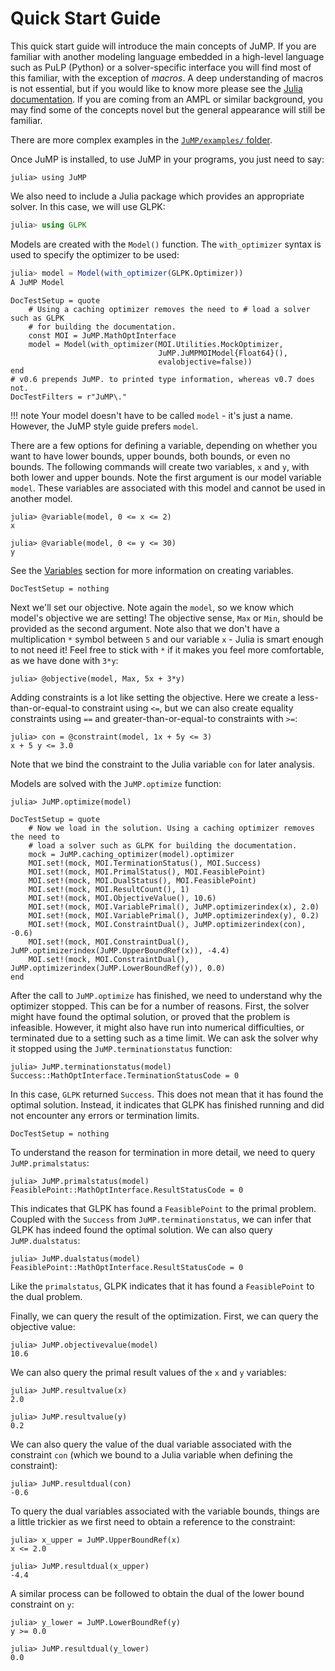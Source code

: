 Quick Start Guide
=================

This quick start guide will introduce the main concepts of JuMP. If you are
familiar with another modeling language embedded in a high-level language such
as PuLP (Python) or a solver-specific interface you will find most of this
familiar, with the exception of *macros*. A deep understanding of macros is not
essential, but if you would like to know more please see the
[Julia documentation](http://docs.julialang.org/en/latest/manual/metaprogramming/).
If you are coming from an AMPL or similar background, you may find some of the
concepts novel but the general appearance will still be familiar.

There are more complex examples in the [`JuMP/examples/` folder](https://github.com/JuliaOpt/JuMP.jl/tree/master/examples).

Once JuMP is installed, to use JuMP in your programs, you just need to say:
```jldoctest quickstart_example
julia> using JuMP
```

We also need to include a Julia package which provides an appropriate solver. In
this case, we will use GLPK:
```julia
julia> using GLPK
```

Models are created with the `Model()` function. The `with_optimizer` syntax is
used to specify the optimizer to be used:
```julia
julia> model = Model(with_optimizer(GLPK.Optimizer))
A JuMP Model
```

```@meta
DocTestSetup = quote
    # Using a caching optimizer removes the need to # load a solver such as GLPK
    # for building the documentation.
    const MOI = JuMP.MathOptInterface
    model = Model(with_optimizer(MOI.Utilities.MockOptimizer,
                                 JuMP.JuMPMOIModel{Float64}(),
                                 evalobjective=false))
end
# v0.6 prepends JuMP. to printed type information, whereas v0.7 does not.
DocTestFilters = r"JuMP\."
```
!!! note
    Your model doesn't have to be called `model` - it's just a name. However,
    the JuMP style guide prefers `model`.

There are a few options for defining a variable, depending on whether you want
to have lower bounds, upper bounds, both bounds, or even no bounds. The
following commands will create two variables, `x` and `y`, with both lower and
upper bounds. Note the first argument is our model variable ``model``. These
variables are associated with this model and cannot be used in another model.
```jldoctest quickstart_example
julia> @variable(model, 0 <= x <= 2)
x

julia> @variable(model, 0 <= y <= 30)
y
```
See the [Variables](@ref) section for more information on creating variables.

```@meta
DocTestSetup = nothing
```

Next we'll set our objective. Note again the `model`, so we know which model's
objective we are setting! The objective sense, `Max` or `Min`, should be
provided as the second argument. Note also that we don't have a multiplication
`*` symbol between `5` and our variable `x` - Julia is smart enough to not need
it! Feel free to stick with `*` if it makes you feel more comfortable, as we
have done with `3*y`:
```jldoctest quickstart_example
julia> @objective(model, Max, 5x + 3*y)
```

Adding constraints is a lot like setting the objective. Here we create a
less-than-or-equal-to constraint using `<=`, but we can also create equality
constraints using `==` and greater-than-or-equal-to constraints with `>=`:
```jldoctest quickstart_example; filter=r"≤|<="
julia> con = @constraint(model, 1x + 5y <= 3)
x + 5 y <= 3.0
```
Note that we bind the constraint to the Julia variable `con` for later analysis.

Models are solved with the `JuMP.optimize` function:
```jldoctest quickstart_example
julia> JuMP.optimize(model)
```

```@meta
DocTestSetup = quote
    # Now we load in the solution. Using a caching optimizer removes the need to
    # load a solver such as GLPK for building the documentation.
    mock = JuMP.caching_optimizer(model).optimizer
    MOI.set!(mock, MOI.TerminationStatus(), MOI.Success)
    MOI.set!(mock, MOI.PrimalStatus(), MOI.FeasiblePoint)
    MOI.set!(mock, MOI.DualStatus(), MOI.FeasiblePoint)
    MOI.set!(mock, MOI.ResultCount(), 1)
    MOI.set!(mock, MOI.ObjectiveValue(), 10.6)
    MOI.set!(mock, MOI.VariablePrimal(), JuMP.optimizerindex(x), 2.0)
    MOI.set!(mock, MOI.VariablePrimal(), JuMP.optimizerindex(y), 0.2)
    MOI.set!(mock, MOI.ConstraintDual(), JuMP.optimizerindex(con), -0.6)
    MOI.set!(mock, MOI.ConstraintDual(), JuMP.optimizerindex(JuMP.UpperBoundRef(x)), -4.4)
    MOI.set!(mock, MOI.ConstraintDual(), JuMP.optimizerindex(JuMP.LowerBoundRef(y)), 0.0)
end
```

After the call to `JuMP.optimize` has finished, we need to understand why the
optimizer stopped. This can be for a number of reasons. First, the solver might
have found the optimal solution, or proved that the problem is infeasible.
However, it might also have run into numerical difficulties, or terminated due
to a setting such as a time limit. We can ask the solver why it stopped using
the `JuMP.terminationstatus` function:
```jldoctest quickstart_example
julia> JuMP.terminationstatus(model)
Success::MathOptInterface.TerminationStatusCode = 0
```
In this case, `GLPK` returned `Success`. This does not mean that it has found
the optimal solution. Instead, it indicates that GLPK has finished running and
did not encounter any errors or termination limits.

```@meta
DocTestSetup = nothing
```

To understand the reason for termination in more detail, we need to query
`JuMP.primalstatus`:
```jldoctest quickstart_example
julia> JuMP.primalstatus(model)
FeasiblePoint::MathOptInterface.ResultStatusCode = 0
```
This indicates that GLPK has found a `FeasiblePoint` to the primal problem.
Coupled with the `Success` from `JuMP.terminationstatus`, we can infer that GLPK
has indeed found the optimal solution. We can also query `JuMP.dualstatus`:
```jldoctest quickstart_example
julia> JuMP.dualstatus(model)
FeasiblePoint::MathOptInterface.ResultStatusCode = 0
```
Like the `primalstatus`, GLPK indicates that it has found a `FeasiblePoint` to
the  dual problem.

Finally, we can query the result of the optimization. First, we can query the
objective value:
```jldoctest quickstart_example
julia> JuMP.objectivevalue(model)
10.6
```
We can also query the primal result values of the `x` and `y` variables:
```jldoctest quickstart_example
julia> JuMP.resultvalue(x)
2.0

julia> JuMP.resultvalue(y)
0.2
```

We can also query the value of the dual variable associated with the constraint
`con` (which we bound to a Julia variable when defining the constraint):
```jldoctest quickstart_example
julia> JuMP.resultdual(con)
-0.6
```

To query the dual variables associated with the variable bounds, things are a
little trickier as we first need to obtain a reference to the constraint:
```jldoctest quickstart_example; filter=r"≤|<="
julia> x_upper = JuMP.UpperBoundRef(x)
x <= 2.0

julia> JuMP.resultdual(x_upper)
-4.4
```
A similar process can be followed to obtain the dual of the lower bound
constraint on `y`:
```jldoctest quickstart_example; filter=r"≥|>="
julia> y_lower = JuMP.LowerBoundRef(y)
y >= 0.0

julia> JuMP.resultdual(y_lower)
0.0
```

